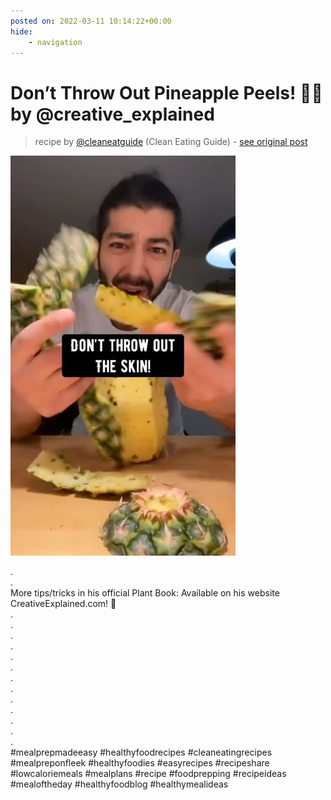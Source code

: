 ```yaml
---
posted on: 2022-03-11 10:14:22+00:00
hide:
    - navigation
---
```


# Don’t Throw Out Pineapple Peels! 🤩🌱 by @creative_explained  

> recipe by [@cleaneatguide](https://www.instagram.com/cleaneatguide/) 
(Clean Eating Guide) - [see original post](https://instagram.com/p/Ca9a2R8jssb)

![](../img/cleaneatguide_11-03-2022_1003.png)

.\
.\
More tips/tricks in his official Plant Book: Available on his website CreativeExplained.com! 🙌\
.\
.\
.\
.\
.\
.\
.\
.\
.\
.\
.\
.\
.\
\#mealprepmadeeasy \#healthyfoodrecipes \#cleaneatingrecipes \#mealpreponfleek \#healthyfoodies \#easyrecipes \#recipeshare \#lowcaloriemeals \#mealplans \#recipe \#foodprepping \#recipeideas \#mealoftheday \#healthyfoodblog \#healthymealideas 